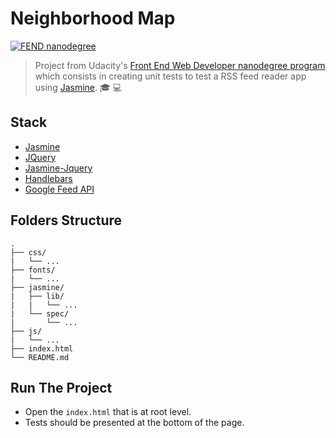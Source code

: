 # Neighborhood Map

[![FEND nanodegree](https://img.shields.io/badge/udacity-FEND-02b3e4.svg?style=flat-square)](https://udacity.com/course/front-end-web-developer-nanodegree--nd001/)

> Project from Udacity's [Front End Web Developer nanodegree program](https://udacity.com/course/front-end-web-developer-nanodegree--nd001/) which consists in creating unit tests to test a RSS feed reader app using [Jasmine](https://jasmine.github.io/). :mortar_board: :computer:

## Stack

- [Jasmine](https://jasmine.github.io/)
- [JQuery](https://jquery.com/)
- [Jasmine-Jquery](https://github.com/velesin/jasmine-jquery)
- [Handlebars](http://handlebarsjs.com/)
- [Google Feed API](https://developers.google.com/feed/)

## Folders Structure

```
.
├── css/
|   └── ...
├── fonts/
|   └── ...
├── jasmine/
|   ├── lib/
|   |   └── ...
|   └── spec/
|       └── ...
├── js/
|   └── ...
├── index.html
└── README.md
```

## Run The Project

- Open the `index.html` that is at root level.
- Tests should be presented at the bottom of the page.

<!-- TODO: ADD LIST OF TESTS HERE -->
